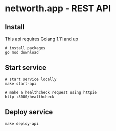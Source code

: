 # networth.app - REST API

## Install

This api requires Golang 1.11 and up

```shell
# install packages
go mod download
```

## Start service

```shell
# start service locally
make start-api

# make a healthcheck request using httpie
http :3000/healthcheck
```

## Deploy service

```shell
make deploy-api
```
